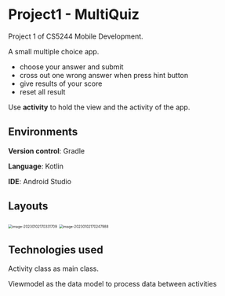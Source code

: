 # Project1 - MultiQuiz

Project 1 of CS5244 Mobile Development.



A small multiple choice app. 

- choose your answer and submit
- cross out one wrong answer when press hint button
- give results of your score
- reset all result

Use **activity** to hold the view and the activity of the app.

## Environments

**Version control**: Gradle

**Language**: Kotlin

**IDE**: Android Studio

## Layouts

<img src="/Users/chengeping/Documents/LearningMaterial/LearningNotes/Mobile Development/Project/Project1/IMG/Layout1.png" alt="image-20230102170331709" style="zoom:50%;" />

<img src="/Users/chengeping/Documents/LearningMaterial/LearningNotes/Mobile Development/Project/Project1/IMG/Layout2.png" alt="image-20230102170247988" style="zoom:50%;" />



## Technologies used

Activity class as main class. 

Viewmodel as the data model to process data between activities

